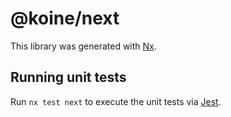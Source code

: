 # @koine/next

This library was generated with [Nx](https://nx.dev).

## Running unit tests

Run `nx test next` to execute the unit tests via [Jest](https://jestjs.io).
